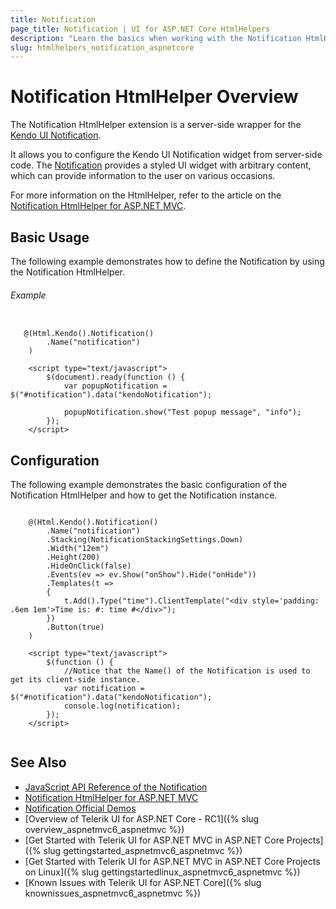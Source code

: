 ```yaml
---
title: Notification
page_title: Notification | UI for ASP.NET Core HtmlHelpers
description: "Learn the basics when working with the Notification HtmlHelper for ASP.NET Core (MVC 6 or ASP.NET Core MVC)."
slug: htmlhelpers_notification_aspnetcore
---
```


# Notification HtmlHelper Overview

The Notification HtmlHelper extension is a server-side wrapper for the [Kendo UI Notification](http://demos.telerik.com/kendo-ui/notification/index).

It allows you to configure the Kendo UI Notification widget from server-side code. The [Notification](http://docs.telerik.com/kendo-ui/controls/layout/notification/overview) provides a styled UI widget with arbitrary content, which can provide information to the user on various occasions.

For more information on the HtmlHelper, refer to the article on the [Notification HtmlHelper for ASP.NET MVC](http://docs.telerik.com/aspnet-mvc/helpers/notification/overview).

## Basic Usage

The following example demonstrates how to define the Notification by using the Notification HtmlHelper.

###### Example

```tab-Razor
  
   @(Html.Kendo().Notification()
        .Name("notification")
    )

    <script type="text/javascript">
        $(document).ready(function () {
            var popupNotification = $("#notification").data("kendoNotification");

            popupNotification.show("Test popup message", "info");                        
        });
    </script>

```

## Configuration

The following example demonstrates the basic configuration of the Notification HtmlHelper and how to get the Notification instance.

```tab-Razor    

    @(Html.Kendo().Notification()
        .Name("notification")
        .Stacking(NotificationStackingSettings.Down)
        .Width("12em")
        .Height(200)
        .HideOnClick(false)
        .Events(ev => ev.Show("onShow").Hide("onHide"))
        .Templates(t =>
        {
            t.Add().Type("time").ClientTemplate("<div style='padding: .6em 1em'>Time is: #: time #</div>");
        })
        .Button(true)
    )
    
    <script type="text/javascript">
        $(function () {
            //Notice that the Name() of the Notification is used to get its client-side instance.
            var notification = $("#notification").data("kendoNotification");
            console.log(notification);
        });
    </script>
    
```

## See Also

* [JavaScript API Reference of the Notification](http://docs.telerik.com/kendo-ui/api/javascript/ui/notification)
* [Notification HtmlHelper for ASP.NET MVC](http://docs.telerik.com/aspnet-mvc/helpers/notification/overview)
* [Notification Official Demos](http://demos.telerik.com/aspnet-core/notification/index)
* [Overview of Telerik UI for ASP.NET Core - RC1]({% slug overview_aspnetmvc6_aspnetmvc %})
* [Get Started with Telerik UI for ASP.NET MVC in ASP.NET Core Projects]({% slug gettingstarted_aspnetmvc6_aspnetmvc %})
* [Get Started with Telerik UI for ASP.NET MVC in ASP.NET Core Projects on Linux]({% slug gettingstartedlinux_aspnetmvc6_aspnetmvc %})
* [Known Issues with Telerik UI for ASP.NET Core]({% slug knownissues_aspnetmvc6_aspnetmvc %})